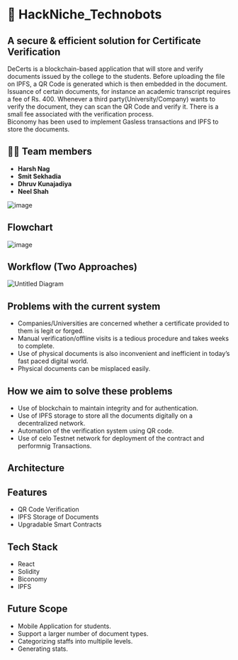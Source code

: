 # 📃  HackNiche_Technobots

## A secure & efficient solution for Certificate Verification
DeCerts is a blockchain-based application that will store and verify documents issued by the college to the students. Before uploading the file on IPFS, a QR Code is generated which is then embedded in the document. Issuance of certain documents, for instance an academic transcript requires a fee of Rs. 400. Whenever a third party(University/Company) wants to verify the document, they can scan the QR Code and verify it. There is a small fee associated with the verification process.   
Biconomy has been used to implement Gasless transactions and IPFS to store the documents.

## 👩‍💻 Team members

- **Harsh Nag**
- **Smit Sekhadia**
- **Dhruv Kunajadiya**
- **Neel Shah**

![image](https://user-images.githubusercontent.com/84740927/219829341-b5531b04-b74d-47b8-8e01-5d77de7325a9.png)



## Flowchart


![image](https://user-images.githubusercontent.com/84779934/219837151-3a25b242-bffd-45b9-813d-cc2eaf494d2f.png)

## Workflow (Two Approaches)


![Untitled Diagram](https://user-images.githubusercontent.com/84779934/219836934-c848c37d-85f6-4244-a3ff-9e964b9d595d.png)

## Problems with the current system

- Companies/Universities are concerned whether a certificate provided to them is legit or forged.
- Manual verification/offline visits is a tedious procedure and takes weeks to complete. 
- Use of physical documents is also inconvenient and inefficient in today’s fast paced digital world.
- Physical documents can be misplaced easily.

## How we aim to solve these problems

- Use of blockchain to maintain integrity and for authentication.
- Use of IPFS storage to store all the documents digitally on a decentralized network.
- Automation of the verification system using QR code.
- Use of celo Testnet network for deployment of the contract and performnig Transactions.

## Architecture


## Features


- QR Code Verification
- IPFS Storage of Documents
- Upgradable Smart Contracts



## Tech Stack
- React
- Solidity
- Biconomy
- IPFS


## Future Scope
- Mobile Application for students.
- Support a larger number of document types.
- Categorizing staffs into multipile levels.
- Generating stats.
